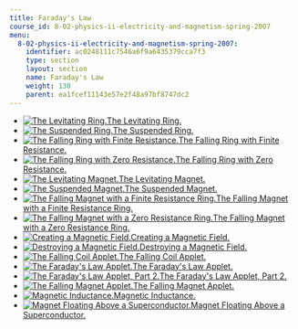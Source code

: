 ```yaml
---
title: Faraday's Law
course_id: 8-02-physics-ii-electricity-and-magnetism-spring-2007
menu:
  8-02-physics-ii-electricity-and-magnetism-spring-2007:
    identifier: ac0248111c7546a6f9a6435379cca7f3
    type: section
    layout: section
    name: Faraday's Law
    weight: 130
    parent: ea1fcef11143e57e2f48a97bf8747dc2
---
```

*   [![The Levitating Ring.](/courses/physics/8-02-physics-ii-electricity-and-magnetism-spring-2007/visualizations/01FallingRingThumb.jpg)The Levitating Ring.](/ans7870/8/8.02T/f04/visualizations/faraday/01-FallingRing/01-Falling_Ring320.html)
*   [![The Suspended Ring.](/courses/physics/8-02-physics-ii-electricity-and-magnetism-spring-2007/visualizations/02FREThumb.jpg)The Suspended Ring.](/ans7870/8/8.02T/f04/visualizations/faraday/02-FallingRingEquator/02-FallRingSupEq_f100_320.html)
*   [![The Falling Ring with Finite Resistance.](/courses/physics/8-02-physics-ii-electricity-and-magnetism-spring-2007/visualizations/03FRRThumb.jpg)The Falling Ring with Finite Resistance.](/ans7870/8/8.02T/f04/visualizations/faraday/03-FallingRingResistive/03-FallRingRes_f55_320.html)
*   [![The Falling Ring with Zero Resistance.](/courses/physics/8-02-physics-ii-electricity-and-magnetism-spring-2007/visualizations/04FRSAOThumb.jpg)The Falling Ring with Zero Resistance.](/ans7870/8/8.02T/f04/visualizations/faraday/04-FallingRingSuperAboveOut/04-FallingRingSuperAboveOut.html)
*   [![The Levitating Magnet.](/courses/physics/8-02-physics-ii-electricity-and-magnetism-spring-2007/visualizations/05FMSAthumb.jpg)The Levitating Magnet.](/ans7870/8/8.02T/f04/visualizations/faraday/05-FallingMagnetSuperAbove/05-FallMagSuperAbove_f0005.html)
*   [![The Suspended Magnet.](/courses/physics/8-02-physics-ii-electricity-and-magnetism-spring-2007/visualizations/06FMEthumb.jpg)The Suspended Magnet.](/ans7870/8/8.02T/f04/visualizations/faraday/06-FallingMagnetEquator/06-FallMagEQ_f96_320.html)
*   [![The Falling Magnet with a Finite Resistance Ring.](/courses/physics/8-02-physics-ii-electricity-and-magnetism-spring-2007/visualizations/07FMRthumb.jpg)The Falling Magnet with a Finite Resistance Ring.](/ans7870/8/8.02T/f04/visualizations/faraday/07-FallingMagnetResistive/07-FallMAgRes_f54_320.html)
*   [![The Falling Magnet with a Zero Resistance Ring.](/courses/physics/8-02-physics-ii-electricity-and-magnetism-spring-2007/visualizations/08FMSAOthumb.jpg)The Falling Magnet with a Zero Resistance Ring.](/ans7870/8/8.02T/f04/visualizations/faraday/08-FallMagSupAbvOut/08-FallMagSupAbvOut.html)
*   [![Creating a Magnetic Field.](/courses/physics/8-02-physics-ii-electricity-and-magnetism-spring-2007/visualizations/0910solenoidThumb.jpg)Creating a Magnetic Field.](/ans7870/8/8.02T/f04/visualizations/faraday/09-SolenoidUp/09-Solenoid_f180_320.html)
*   [![Destroying a Magnetic Field.](/courses/physics/8-02-physics-ii-electricity-and-magnetism-spring-2007/visualizations/0910solenoidThumb.jpg)Destroying a Magnetic Field.](/ans7870/8/8.02T/f04/visualizations/faraday/10-SolenoidDown/10-Solenoid_f180_320.html)
*   [![The Falling Coil Applet.](/courses/physics/8-02-physics-ii-electricity-and-magnetism-spring-2007/visualizations/11fallingcoilthumb.jpg)The Falling Coil Applet.](/ans7870/8/8.02T/f04/visualizations/faraday/11-fallingcoilapp/11-fallingcoil320.html)
*   [![The Faraday's Law Applet.](/courses/physics/8-02-physics-ii-electricity-and-magnetism-spring-2007/visualizations/12faradaythumb.jpg)The Faraday's Law Applet.](/ans7870/8/8.02T/f04/visualizations/faraday/12-faradayapp/12-faradayslaw320.html)
*   [![The Faraday's Law Applet, Part 2.](/courses/physics/8-02-physics-ii-electricity-and-magnetism-spring-2007/visualizations/13faraday02thumb.jpg)The Faraday's Law Applet, Part 2.](/ans7870/8/8.02T/f04/visualizations/faraday/13-faradayapp02/13-faradayapp02_320.html)
*   [![The Falling Magnet Applet.](/courses/physics/8-02-physics-ii-electricity-and-magnetism-spring-2007/visualizations/14fallingmagthumb.jpg)The Falling Magnet Applet.](/ans7870/8/8.02T/f04/visualizations/faraday/14-fallingmagnetapp/14-fallingmagapp320.html)
*   [![Magnetic Inductance.](/courses/physics/8-02-physics-ii-electricity-and-magnetism-spring-2007/visualizations/15inductancethumb.jpg)Magnetic Inductance.](/ans7870/8/8.02T/f04/visualizations/faraday/15-inductance/15-1_wmv320.html)
*   [![Magnet Floating Above a Superconductor.](/courses/physics/8-02-physics-ii-electricity-and-magnetism-spring-2007/visualizations/16superconductorthumb.jpg)Magnet Floating Above a Superconductor.](/ans7870/8/8.02T/f04/visualizations/faraday/16-superconductor/16-12_wmv320.html)